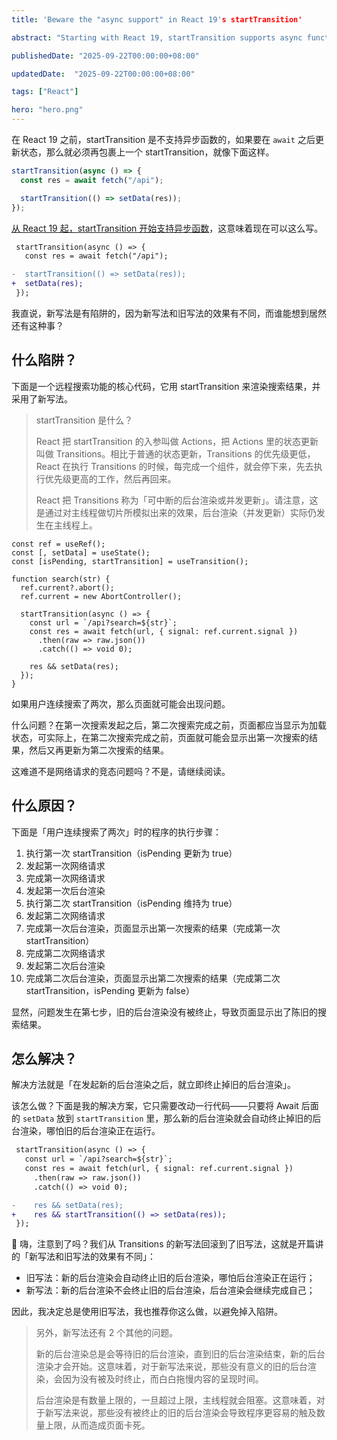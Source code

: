 ```yaml
---
title: 'Beware the "async support" in React 19's startTransition'

abstract: "Starting with React 19, startTransition supports async functions, which sounds pretty good. But it has a hidden trap, and sometimes, it can be fatal."

publishedDate: "2025-09-22T00:00:00+08:00"

updatedDate:  "2025-09-22T00:00:00+08:00"

tags: ["React"]

hero: "hero.png"
---
```


在 React 19 之前，startTransition 是不支持异步函数的，如果要在 `await` 之后更新状态，那么就必须再包裹上一个 startTransition，就像下面这样。

```ts
startTransition(async () => {
  const res = await fetch("/api");

  startTransition(() => setData(res));
});
```

[从 React 19 起，startTransition 开始支持异步函数](https://react.dev/blog/2024/12/05/react-19)，这意味着现在可以这么写。

```diff
 startTransition(async () => {  
   const res = await fetch("/api");

-  startTransition(() => setData(res));
+  setData(res);
 });
```

我直说，新写法是有陷阱的，因为新写法和旧写法的效果有不同，而谁能想到居然还有这种事？

## 什么陷阱？

下面是一个远程搜索功能的核心代码，它用 startTransition 来渲染搜索结果，并采用了新写法。

> startTransition 是什么？
>
> React 把 startTransition 的入参叫做 Actions，把 Actions 里的状态更新叫做 Transitions。相比于普通的状态更新，Transitions 的优先级更低，React 在执行 Transitions 的时候，每完成一个组件，就会停下来，先去执行优先级更高的工作，然后再回来。
>
> React 把 Transitions 称为「可中断的后台渲染或并发更新」。请注意，这是通过对主线程做切片所模拟出来的效果，后台渲染（并发更新）实际仍发生在主线程上。

```tsx
const ref = useRef();
const [, setData] = useState();
const [isPending, startTransition] = useTransition();

function search(str) {
  ref.current?.abort();
  ref.current = new AbortController();

  startTransition(async () => {
    const url = `/api?search=${str}`;
    const res = await fetch(url, { signal: ref.current.signal })
      .then(raw => raw.json())
      .catch(() => void 0);

    res && setData(res);
  });
}
```

如果用户连续搜索了两次，那么页面就可能会出现问题。

什么问题？在第一次搜索发起之后，第二次搜索完成之前，页面都应当显示为加载状态，可实际上，在第二次搜索完成之前，页面就可能会显示出第一次搜索的结果，然后又再更新为第二次搜索的结果。

这难道不是网络请求的竞态问题吗？不是，请继续阅读。

## 什么原因？

下面是「用户连续搜索了两次」时的程序的执行步骤：

1. 执行第一次 startTransition（isPending 更新为 true）
2. 发起第一次网络请求
3. 完成第一次网络请求
4. 发起第一次后台渲染
5. 执行第二次 startTransition（isPending 维持为 true）
6. 发起第二次网络请求
7. 完成第一次后台渲染，页面显示出第一次搜索的结果（完成第一次 startTransition）
8. 完成第二次网络请求
9. 发起第二次后台渲染
10. 完成第二次后台渲染，页面显示出第二次搜索的结果（完成第二次 startTransition，isPending 更新为 false）

显然，问题发生在第七步，旧的后台渲染没有被终止，导致页面显示出了陈旧的搜索结果。

## 怎么解决？

解决方法就是「在发起新的后台渲染之后，就立即终止掉旧的后台渲染」。

该怎么做？下面是我的解决方案，它只需要改动一行代码——只要将 Await 后面的 `setData` 放到 `startTransition` 里，那么新的后台渲染就会自动终止掉旧的后台渲染，哪怕旧的后台渲染正在运行。

```diff
 startTransition(async () => {
   const url = `/api?search=${str}`;
   const res = await fetch(url, { signal: ref.current.signal })
     .then(raw => raw.json())
     .catch(() => void 0);

-    res && setData(res);
+    res && startTransition(() => setData(res));
 });
```

👋 嗨，注意到了吗？我们从 Transitions 的新写法回滚到了旧写法，这就是开篇讲的「新写法和旧写法的效果有不同」：

- 旧写法：新的后台渲染会自动终止旧的后台渲染，哪怕后台渲染正在运行；
- 新写法：新的后台渲染不会终止旧的后台渲染，后台渲染会继续完成自己；

因此，我决定总是使用旧写法，我也推荐你这么做，以避免掉入陷阱。

> 另外，新写法还有 2 个其他的问题。
>
> 新的后台渲染总是会等待旧的后台渲染，直到旧的后台渲染结束，新的后台渲染才会开始。这意味着，对于新写法来说，那些没有意义的旧的后台渲染，会因为没有被及时终止，而白白拖慢内容的呈现时间。
>
> 后台渲染是有数量上限的，一旦超过上限，主线程就会阻塞。这意味着，对于新写法来说，那些没有被终止的旧的后台渲染会导致程序更容易的触及数量上限，从而造成页面卡死。
